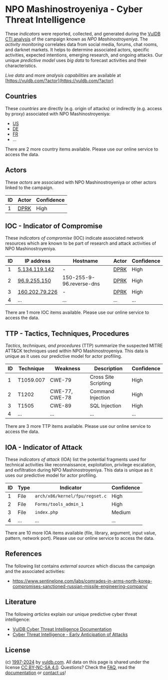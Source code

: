 # NPO Mashinostroyeniya - Cyber Threat Intelligence

These _indicators_ were reported, collected, and generated during the [VulDB CTI analysis](https://vuldb.com/?kb.cti) of the campaign known as _NPO Mashinostroyeniya_. The _activity monitoring_ correlates data from social media, forums, chat rooms, and darknet markets. It helps to determine associated actors, specific activities, expected intentions, emerging research, and ongoing attacks. Our unique _predictive model_ uses _big data_ to forecast activities and their characteristics.

_Live data_ and more _analysis capabilities_ are available at [https://vuldb.com/?actor](https://vuldb.com/?actor)

## Countries

These _countries_ are directly (e.g. origin of attacks) or indirectly (e.g. access by proxy) associated with NPO Mashinostroyeniya:

* [US](https://vuldb.com/?country.us)
* [DE](https://vuldb.com/?country.de)
* [FR](https://vuldb.com/?country.fr)
* ...

There are 2 more country items available. Please use our online service to access the data.

## Actors

These _actors_ are associated with NPO Mashinostroyeniya or other actors linked to the campaign.

ID | Actor | Confidence
-- | ----- | ----------
1 | [DPRK](https://vuldb.com/?actor.dprk) | High

## IOC - Indicator of Compromise

These _indicators of compromise_ (IOC) indicate associated network resources which are known to be part of research and attack activities of NPO Mashinostroyeniya.

ID | IP address | Hostname | Actor | Confidence
-- | ---------- | -------- | ----- | ----------
1 | [5.134.119.142](https://vuldb.com/?ip.5.134.119.142) | - | [DPRK](https://vuldb.com/?actor.dprk) | High
2 | [96.9.255.150](https://vuldb.com/?ip.96.9.255.150) | 150-255-9-96.reverse-dns | [DPRK](https://vuldb.com/?actor.dprk) | High
3 | [160.202.79.226](https://vuldb.com/?ip.160.202.79.226) | - | [DPRK](https://vuldb.com/?actor.dprk) | High
4 | ... | ... | ... | ...

There are 1 more IOC items available. Please use our online service to access the data.

## TTP - Tactics, Techniques, Procedures

_Tactics, techniques, and procedures_ (TTP) summarize the suspected MITRE ATT&CK techniques used within NPO Mashinostroyeniya. This data is unique as it uses our predictive model for actor profiling.

ID | Technique | Weakness | Description | Confidence
-- | --------- | -------- | ----------- | ----------
1 | T1059.007 | CWE-79 | Cross Site Scripting | High
2 | T1202 | CWE-77, CWE-78 | Command Injection | High
3 | T1505 | CWE-89 | SQL Injection | High
4 | ... | ... | ... | ...

There are 3 more TTP items available. Please use our online service to access the data.

## IOA - Indicator of Attack

These _indicators of attack_ (IOA) list the potential fragments used for technical activities like reconnaissance, exploitation, privilege escalation, and exfiltration during NPO Mashinostroyeniya. This data is unique as it uses our predictive model for actor profiling.

ID | Type | Indicator | Confidence
-- | ---- | --------- | ----------
1 | File | `arch/x86/kernel/fpu/regset.c` | High
2 | File | `Forms/tools_admin_1` | High
3 | File | `index.php` | Medium
4 | ... | ... | ...

There are 10 more IOA items available (file, library, argument, input value, pattern, network port). Please use our online service to access the data.

## References

The following list contains _external sources_ which discuss the campaign and the associated activities:

* https://www.sentinelone.com/labs/comrades-in-arms-north-korea-compromises-sanctioned-russian-missile-engineering-company/

## Literature

The following _articles_ explain our unique predictive cyber threat intelligence:

* [VulDB Cyber Threat Intelligence Documentation](https://vuldb.com/?kb.cti)
* [Cyber Threat Intelligence - Early Anticipation of Attacks](https://www.scip.ch/en/?labs.20201022)

## License

(c) [1997-2024](https://vuldb.com/?kb.changelog) by [vuldb.com](https://vuldb.com/?kb.about). All data on this page is shared under the license [CC BY-NC-SA 4.0](https://creativecommons.org/licenses/by-nc-sa/4.0/). Questions? Check the [FAQ](https://vuldb.com/?kb.faq), read the [documentation](https://vuldb.com/?kb) or [contact us](https://vuldb.com/?contact)!
